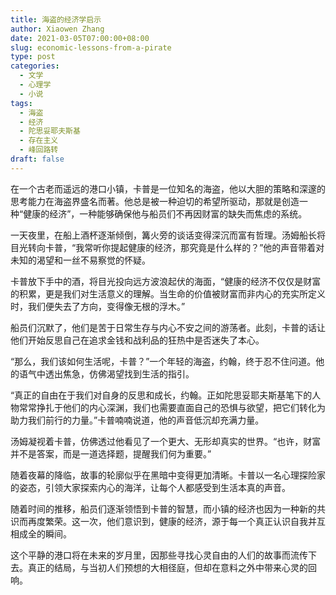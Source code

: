```yaml
---
title: 海盗的经济学启示
author: Xiaowen Zhang
date: 2021-03-05T07:00:00+08:00
slug: economic-lessons-from-a-pirate
type: post
categories:
  - 文学
  - 心理学
  - 小说
tags:
  - 海盗
  - 经济
  - 陀思妥耶夫斯基
  - 存在主义
  - 峰回路转
draft: false
---
```


在一个古老而遥远的港口小镇，卡普是一位知名的海盗，他以大胆的策略和深邃的思考能力在海盗界盛名而著。他总是被一种迫切的希望所驱动，那就是创造一种“健康的经济”，一种能够确保他与船员们不再因财富的缺失而焦虑的系统。

一天夜里，在船上酒杯逐渐倾倒，篝火旁的谈话变得深沉而富有哲理。汤姆船长将目光转向卡普，“我常听你提起健康的经济，那究竟是什么样的？”他的声音带着对未知的渴望和一丝不易察觉的怀疑。

卡普放下手中的酒，将目光投向远方波浪起伏的海面，“健康的经济不仅仅是财富的积累，更是我们对生活意义的理解。当生命的价值被财富而非内心的充实所定义时，我们便失去了方向，变得像无根的浮木。”

船员们沉默了，他们是苦于日常生存与内心不安之间的游荡者。此刻，卡普的话让他们开始反思自己在追求金钱和战利品的狂热中是否迷失了本心。

“那么，我们该如何生活呢，卡普？”一个年轻的海盗，约翰，终于忍不住问道。他的语气中透出焦急，仿佛渴望找到生活的指引。

“真正的自由在于我们对自身的反思和成长，约翰。正如陀思妥耶夫斯基笔下的人物常常挣扎于他们的内心深渊，我们也需要直面自己的恐惧与欲望，把它们转化为助力我们前行的力量。”卡普喃喃说道，他的声音低沉却充满力量。

汤姆凝视着卡普，仿佛透过他看见了一个更大、无形却真实的世界。“也许，财富并不是答案，而是一道选择题，提醒我们何为重要。”

随着夜幕的降临，故事的轮廓似乎在黑暗中变得更加清晰。卡普以一名心理探险家的姿态，引领大家探索内心的海洋，让每个人都感受到生活本真的声音。

随着时间的推移，船员们逐渐领悟到卡普的智慧，而小镇的经济也因为一种新的共识而再度繁荣。这一次，他们意识到，健康的经济，源于每一个真正认识自我并互相成全的瞬间。

这个平静的港口将在未来的岁月里，因那些寻找心灵自由的人们的故事而流传下去。真正的结局，与当初人们预想的大相径庭，但却在意料之外中带来心灵的回响。